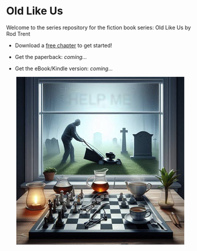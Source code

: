 # Old Like Us

Welcome to the series repository for the fiction book series: Old Like Us by Rod Trent

* Download a <a href="https://github.com/rod-trent/OldLikeUs/blob/main/Free_Chapter/Old%20Like%20Us%206%20x%209%20inch%20(15.24%20x%2022.86%20cm)%20First%20Chapter.pdf" target="_blank">free chapter</a> to get started!

* Get the paperback: _coming..._ 

* Get the eBook/Kindle version: _coming..._


<p align="center"><img src="https://github.com/rod-trent/OldLikeUs/blob/main/Images/smaller.jpg"></center></p>
